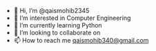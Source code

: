 - 👋 Hi, I’m @qaismohib2345
- 👀 I’m interested in Computer Engineering
- 🌱 I’m currently learning Python
- 💞️ I’m looking to collaborate on 
- 📫 How to reach me qaismohib340@gmail.com

<!---
qaismohib2345/qaismohib2345 is a ✨ special ✨ repository because its `README.md` (this file) appears on your GitHub profile.
You can click the Preview link to take a look at your changes.
--->
